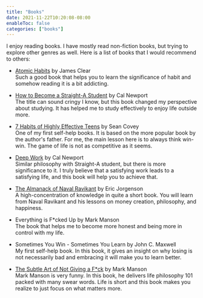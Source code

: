 ```yaml
---
title: "Books"
date: 2021-11-22T10:20:08-08:00
enableToc: false
categories: ["books"]
---
```


I enjoy reading books. I have mostly read non-fiction books, but trying to explore other genres as well. Here is a list of books that I would recommend to others:

- [Atomic Habits](posts/atomichabits) by James Clear \
Such a good book that helps you to learn the significance of habit and somehow reading it is a bit addicting.

- [How to Become a Straight-A Student](posts/straighta) by Cal Newport \
The title can sound cringy I know, but this book changed my perspective about studying. It has helped me to study effectively to enjoy life outside more.

- [7 Habits of Highly Effective Teens](posts/7habits) by Sean Covey \
One of my first self-help books. It is based on the more popular book by the author's father. For me, the main lesson here is to always think win-win. The game of life is not as competitive as it seems.

- [Deep Work](posts/deepwork) by Cal Newport \
Similar philosophy with Straight-A student, but there is more significance to it. I truly believe that a satisfying work leads to a satisfying life, and this book will help you to achieve that.

- [The Almanack of Naval Ravikant](posts/navalmanack) by Eric Jorgenson \
A high-concentration of knowledge in quite a short book. You will learn from Naval Ravikant and his lessons on money creation, philosophy, and happiness.

- Everything is F*cked Up by Mark Manson \
The book that helps me to become more honest and being more in control with my life.

- Sometimes You Win - Sometimes You Learn by John C. Maxwell \
My first self-help book. In this book, it gives an insight on why losing is not necessarily bad and embracing it will make you to learn better.

- [The Subtle Art of Not Giving a F*ck](posts/subtleart) by Mark Manson \
Mark Manson is very funny. In this book, he delivers life philosophy 101 packed with many swear words. Life is short and this book makes you realize to just focus on what matters more.